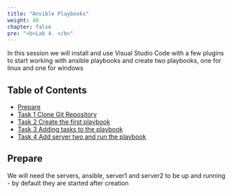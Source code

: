 ```yaml
---
title: "Ansible Playbooks"
weight: 40
chapter: false
pre: "<b>Lab 4. </b>"
---
```


In this session we will install and use Visual Studio Code with a few plugins to start working with ansible playbooks and create two playbooks, one for linux and one for windows

## Table of Contents

- [Prepare](#prepare)
- [Task 1 Clone Git Repository](#task-2-clone-git-repository)
- [Task 2 Create the first playbook](#task-3-create-the-first-playbook)
- [Task 3 Adding tasks to the playbook](#task-4-adding-tasks-to-the-playbook)
- [Task 4 Add server two and run the playbook](#task-5-add-server-two-and-run-the-playbook)

## Prepare

We will need the servers, ansible, server1 and server2 to be up and running - by default they are started after creation

